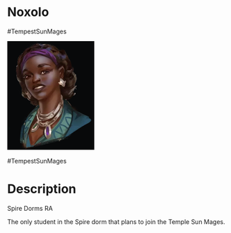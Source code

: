 # Noxolo
#TempestSunMages

<img src="images/Esi Djana.png" width=200 />

#TempestSunMages

# Description

Spire Dorms RA

The only student in the Spire dorm that plans to join the Temple Sun Mages.
